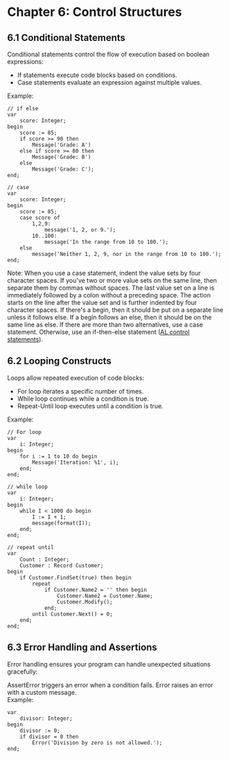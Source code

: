 # Chapter 6: Control Structures
## 6.1 Conditional Statements
Conditional statements control the flow of execution based on boolean expressions:

- If statements execute code blocks based on conditions.
- Case statements evaluate an expression against multiple values.

Example:
```al
// if else
var
    score: Integer;
begin
    score := 85;
    if score >= 90 then
        Message('Grade: A')
    else if score >= 80 then
        Message('Grade: B')
    else
        Message('Grade: C');
end;

// case
var
    score: Integer;
begin
    score := 85;
    case score of  
        1,2,9:  
            message('1, 2, or 9.');  
        10..100:  
            message('In the range from 10 to 100.');  
    else  
        message('Neither 1, 2, 9, nor in the range from 10 to 100.');  
end;
```

Note:
When you use a case statement, indent the value sets by four character spaces. If you've two or more value sets on the same line, then separate them by commas without spaces. The last value set on a line is immediately followed by a colon without a preceding space. The action starts on the line after the value set and is further indented by four character spaces. If there's a begin, then it should be put on a separate line unless it follows else. If a begin follows an else, then it should be on the same line as else. If there are more than two alternatives, use a case statement. Otherwise, use an if-then-else statement ([AL control statements](https://learn.microsoft.com/en-us/dynamics365/business-central/dev-itpro/developer/devenv-al-control-statements)).


## 6.2 Looping Constructs
Loops allow repeated execution of code blocks:

- For loop iterates a specific number of times.
- While loop continues while a condition is true.
- Repeat-Until loop executes until a condition is true.

Example:
```al
// For loop
var
    i: Integer;
begin
    for i := 1 to 10 do begin
        Message('Iteration: %1', i);
    end;
end;

// while loop
var
    i: Integer;
begin
    while I < 1000 do begin
        I := I + 1;  
        message(format(I));
    end;
end;

// repeat until
var
    Count : Integer;
    Customer : Record Customer;  
begin
    if Customer.FindSet(true) then begin  
        repeat  
            if Customer.Name2 = '' then begin
                Customer.Name2 = Customer.Name;
                Customer.Modify();
            end;
        until Customer.Next() = 0;  
    end;
end;
```

## 6.3 Error Handling and Assertions
Error handling ensures your program can handle unexpected situations gracefully:

AssertError triggers an error when a condition fails.
Error raises an error with a custom message.  
Example:

```al
var
    divisor: Integer;
begin
    divisor := 0;
    if divisor = 0 then
        Error('Division by zero is not allowed.');
end;

```

